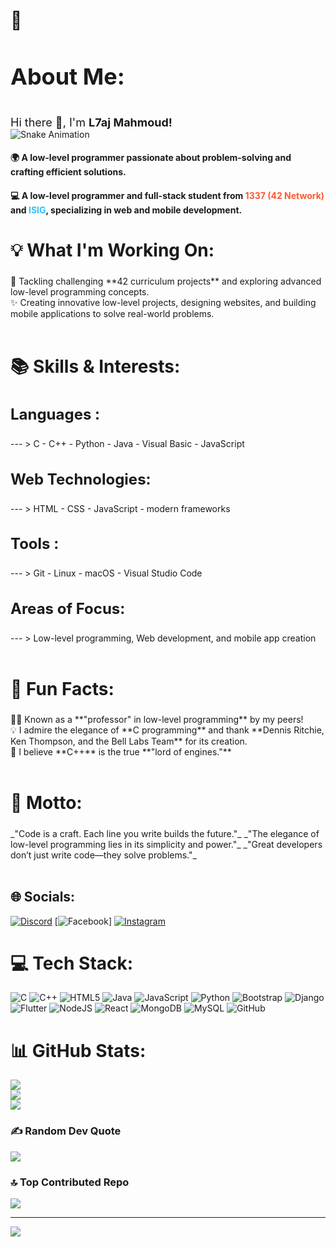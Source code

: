 # 💫 <h1 style="font-size:36px;">About Me:</h1>
<br><span style="font-size:18px;">Hi there 👋, I'm <strong>L7aj Mahmoud!</strong></span>  
<img src="https://camo.githubusercontent.com/14a646a2ab516c4af8961aa726117a10597be3f0e8d2711d716217fd544a2bd5/68747470733a2f2f70726f66696c652d726561646d652d67656e657261746f722e636f6d2f6173736574732f736e616b652e737667" alt="Snake Animation" />

<h4>🌍 A low-level programmer passionate about problem-solving and crafting efficient solutions.</h4>
<h4>💻 A low-level programmer and full-stack student from 
    <strong style="color:#FF5733;">1337 (42 Network)</strong> 
    and <strong style="color:#33C1FF;">ISIG</strong>, specializing in web and mobile development.
</h4>


<h2 style="font-size:28px;">💡 What I'm Working On:</h2>
🎯 Tackling challenging **42 curriculum projects** and exploring advanced low-level programming concepts.<br>
✨ Creating innovative low-level projects, designing websites, and building mobile applications to solve real-world problems.<br><br>

<h2 style="font-size:28px;">📚 Skills & Interests:</h2>
<h3 style="font-size:24px;">Languages :</h3>
   --- > C - C++ - Python - Java - Visual Basic - JavaScript<br>
<h3 style="font-size:24px;">Web Technologies:</h3> 
   --- > HTML - CSS - JavaScript - modern frameworks<br>
<h3 style="font-size:24px;">Tools :</h3>
   --- > Git - Linux - macOS - Visual Studio Code<br>
<h3 style="font-size:24px;">Areas of Focus:</h3> 
   --- > Low-level programming, Web development, and mobile app creation<br><br>

<h2 style="font-size:28px;">🌟 Fun Facts:</h2>
🧑‍🏫 Known as a **"professor" in low-level programming** by my peers!<br>
💡 I admire the elegance of **C programming** and thank **Dennis Ritchie, Ken Thompson, and the Bell Labs Team** for its creation.<br>
🚀 I believe **C++** is the true **"lord of engines."**<br><br>

<h2 style="font-size:28px;">🌟 Motto:</h2>
_"Code is a craft. Each line you write builds the future."_  
_"The elegance of low-level programming lies in its simplicity and power."_  
_"Great developers don’t just write code—they solve problems."_  
<br><br>

## 🌐 Socials:
[![Discord](https://img.shields.io/badge/Discord-%237289DA.svg?logo=discord&logoColor=white)](https://discord.gg/maen-naj) [![Facebook](https://img.shields.io/badge/Facebook-%231877F2.svg?logo=Facebook&logoColor=white)] [![Instagram](https://img.shields.io/badge/Instagram-%23E4405F.svg?logo=Instagram&logoColor=white)](https://instagram.com/_l7aj_mahmoud) 

# 💻 Tech Stack:
![C](https://img.shields.io/badge/c-%2300599C.svg?style=for-the-badge&logo=c&logoColor=white) ![C++](https://img.shields.io/badge/c++-%2300599C.svg?style=for-the-badge&logo=c%2B%2B&logoColor=white) ![HTML5](https://img.shields.io/badge/html5-%23E34F26.svg?style=for-the-badge&logo=html5&logoColor=white) ![Java](https://img.shields.io/badge/java-%23ED8B00.svg?style=for-the-badge&logo=openjdk&logoColor=white) ![JavaScript](https://img.shields.io/badge/javascript-%23323330.svg?style=for-the-badge&logo=javascript&logoColor=%23F7DF1E) ![Python](https://img.shields.io/badge/python-3670A0?style=for-the-badge&logo=python&logoColor=ffdd54) ![Bootstrap](https://img.shields.io/badge/bootstrap-%238511FA.svg?style=for-the-badge&logo=bootstrap&logoColor=white) ![Django](https://img.shields.io/badge/django-%23092E20.svg?style=for-the-badge&logo=django&logoColor=white) ![Flutter](https://img.shields.io/badge/Flutter-%2302569B.svg?style=for-the-badge&logo=Flutter&logoColor=white) ![NodeJS](https://img.shields.io/badge/node.js-6DA55F?style=for-the-badge&logo=node.js&logoColor=white) ![React](https://img.shields.io/badge/react-%2320232a.svg?style=for-the-badge&logo=react&logoColor=%2361DAFB) ![MongoDB](https://img.shields.io/badge/MongoDB-%234ea94b.svg?style=for-the-badge&logo=mongodb&logoColor=white) ![MySQL](https://img.shields.io/badge/mysql-4479A1.svg?style=for-the-badge&logo=mysql&logoColor=white) ![GitHub](https://img.shields.io/badge/github-%23121011.svg?style=for-the-badge&logo=github&logoColor=white)

# 📊 GitHub Stats:
![](https://github-readme-stats.vercel.app/api?username=L7AJMAHMOUD&theme=dark&hide_border=false&include_all_commits=true&count_private=true)<br/>
![](https://github-readme-streak-stats.herokuapp.com/?user=L7AJMAHMOUD&theme=dark&hide_border=false)<br/>
![](https://github-readme-stats.vercel.app/api/top-langs/?username=L7AJMAHMOUD&theme=dark&hide_border=false&include_all_commits=true&count_private=true&layout=compact)

### ✍️ Random Dev Quote
![](https://quotes-github-readme.vercel.app/api?type=horizontal&theme=radical)

### 🔝 Top Contributed Repo
![](https://github-contributor-stats.vercel.app/api?username=L7AJMAHMOUD&limit=5&theme=radical&combine_all_yearly_contributions=true)

---
[![](https://visitcount.itsvg.in/api?id=L7AJMAHMOUD&icon=4&color=7)](https://visitcount.itsvg.in)
